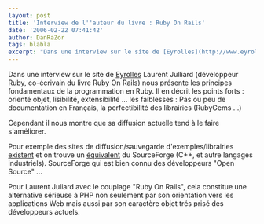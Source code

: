 ```yaml
---
layout: post
title: 'Interview de l''auteur du livre : Ruby On Rails'
date: '2006-02-22 07:41:42'
author: DanRaZor
tags: blabla
excerpt: "Dans une interview sur le site de [Eyrolles](http://www.eyrolles.com/Informatique/Interviews/LJulliard/) Laurent Julliard (développeur Ruby, co-écrivain du livre Ruby On Rails) nous présente les principes fondamentaux de la programmation en Ruby.     \nIl en décrit les points forts : orienté objet, lisibilité, extensibilité ...   les faiblesses : Pas      …"
---
```


Dans une interview sur le site de [Eyrolles](http://www.eyrolles.com/Informatique/Interviews/LJulliard/) Laurent Julliard (développeur Ruby, co-écrivain du livre Ruby On Rails) nous présente les principes fondamentaux de la programmation en Ruby.
Il en décrit les points forts : orienté objet, lisibilité, extensibilité ...   les faiblesses : Pas ou peu de documentation en Français, la perfectibilité des librairies (RubyGems ...)

Cependant il nous montre que sa diffusion actuelle tend à le faire s'améliorer.

Pour exemple des sites de diffusion/sauvegarde d'exemples/librairies [existent](http://raa.ruby-lang.org/) et on trouve un [équivalent](http://rubyforge.org/) du SourceForge (C++, et autre langages industriels). SourceForge qui est bien connu des développeurs &quot;Open Source&quot; ...

Pour Laurent Juliard avec le couplage &quot;Ruby On Rails&quot;, cela constitue une alternative sérieuse à PHP non seulement par son orientation vers les applications Web mais aussi par son caractère objet trés prisé des développeurs actuels.
